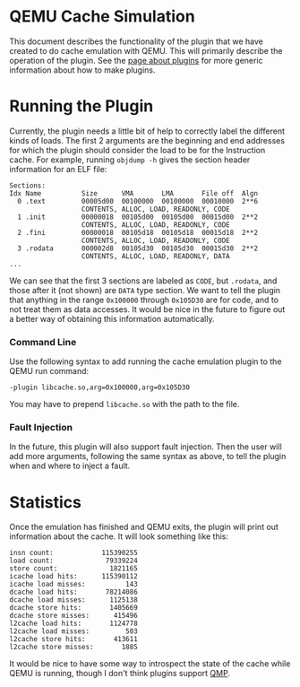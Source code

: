 # QEMU Cache Simulation

This document describes the functionality of the plugin that we have created to do cache emulation with QEMU.  This will primarily describe the operation of the plugin.  See the [page about plugins](plugins.md) for more generic information about how to make plugins.


# Running the Plugin

Currently, the plugin needs a little bit of help to correctly label the different kinds of loads.  The first 2 arguments are the beginning and end addresses for which the plugin should consider the load to be for the Instruction cache.  For example, running `objdump -h` gives the section header information for an ELF file:
```
Sections:
Idx Name          Size      VMA       LMA       File off  Algn
  0 .text         00005d00  00100000  00100000  00010000  2**6
                  CONTENTS, ALLOC, LOAD, READONLY, CODE
  1 .init         00000018  00105d00  00105d00  00015d00  2**2
                  CONTENTS, ALLOC, LOAD, READONLY, CODE
  2 .fini         00000018  00105d18  00105d18  00015d18  2**2
                  CONTENTS, ALLOC, LOAD, READONLY, CODE
  3 .rodata       000002d8  00105d30  00105d30  00015d30  2**2
                  CONTENTS, ALLOC, LOAD, READONLY, DATA
...
```
We can see that the first 3 sections are labeled as `CODE`, but `.rodata`, and those after it (not shown) are `DATA` type section.  We want to tell the plugin that anything in the range `0x100000` through `0x105D30` are for code, and to not treat them as data accesses.  It would be nice in the future to figure out a better way of obtaining this information automatically.

### Command Line

Use the following syntax to add running the cache emulation plugin to the QEMU run command:
```
-plugin libcache.so,arg=0x100000,arg=0x105D30
```
You may have to prepend `libcache.so` with the path to the file.

### Fault Injection

In the future, this plugin will also support fault injection.  Then the user will add more arguments, following the same syntax as above, to tell the plugin when and where to inject a fault.


# Statistics

Once the emulation has finished and QEMU exits, the plugin will print out information about the cache.  It will look something like this:
```
insn count:            115390255
load count:             79339224
store count:             1821165
icache load hits:      115390112
icache load misses:          143
dcache load hits:       78214086
dcache load misses:      1125138
dcache store hits:       1405669
dcache store misses:      415496
l2cache load hits:       1124778
l2cache load misses:         503
l2cache store hits:       413611
l2cache store misses:       1885
```

It would be nice to have some way to introspect the state of the cache while QEMU is running, though I don't think plugins support [QMP](https://wiki.qemu.org/Documentation/QMP).
